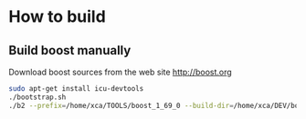 # How to build

## Build boost manually

Download boost sources from the web site http://boost.org

```bash
sudo apt-get install icu-devtools
./bootstrap.sh
./b2 --prefix=/home/xca/TOOLS/boost_1_69_0 --build-dir=/home/xca/DEV/boost_1_69_0_build --with-date_time --with-filesystem --with-program_options --with-regex --with-system --with-thread
```

